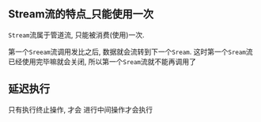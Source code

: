 ## Stream流的特点_只能使用一次

`Stream`流属于管道流, 只能被消费(使用)一次.

第一个`Sreeam`流调用发比之后, 数据就会流转到下一个`Sream`. 这时第一个`Sream`流已经使用完毕嘛就会关闭, 所以第一个`Sream`流就不能再调用了



## 延迟执行

只有执行终止操作, 才会 进行中间操作才会执行





































































